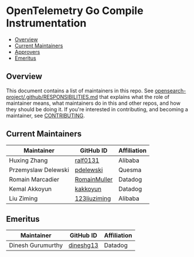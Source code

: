 # OpenTelemetry Go Compile Instrumentation

- [Overview](#overview)
- [Current Maintainers](#current-maintainers)
- [Approvers](#approvers)
- [Emeritus](#emeritus)

## Overview

This document contains a list of maintainers in this repo. See [opensearch-project/.github/RESPONSIBILITIES.md](https://github.com/opensearch-project/.github/blob/main/RESPONSIBILITIES.md#maintainer-responsibilities) that explains what the role of maintainer means, what maintainers do in this and other repos, and how they should be doing it. If you're interested in contributing, and becoming a maintainer, see [CONTRIBUTING](CONTRIBUTING.md).

## Current Maintainers

| Maintainer         | GitHub ID                                         | Affiliation |
| ------------------ | ------------------------------------------------- | ----------- |
| Huxing Zhang       | [ralf0131](https://github.com/ralf0131)           | Alibaba     |
| Przemyslaw Delewski| [pdelewski](https://github.com/pdelewski)         | Quesma      |
| Romain Marcadier   | [RomainMuller](https://github.com/RomainMuller)   | Datadog     |
| Kemal Akkoyun      | [kakkoyun](https://github.com/kakkoyun)           | Datadog     |
| Liu Ziming         | [123liuziming](https://github.com/123liuziming)     | Alibaba     |

## Emeritus

| Maintainer        | GitHub ID                                   | Affiliation |
| ----------------- | ------------------------------------------- | ----------- |
| Dinesh Gurumurthy | [dineshg13](https://github.com/dineshg13)   | Datadog     |
